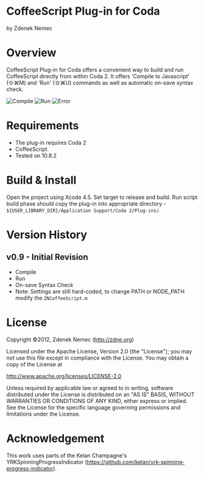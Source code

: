 # CoffeeScript Plug-in for Coda
by Zdenek Nemec

# Overview
CoffeeScript Plug-in for Coda offers a convenient way to build and run CoffeeScript directly from within Coda 2. It offers 'Compile to Javascript' (⇧⌘M) and 'Run' (⇧⌘U) commands as well as automatic on-save syntax check.

![Compile](http://zdne.org/codaplugin/img/compile_success.png)
![Run](http://zdne.org/codaplugin/img/run.png)
![Error](http://zdne.org/codaplugin/img/compile_error.png)

# Requirements
* The plug-in requires Coda 2
* CoffeeScript
* Tested on 10.8.2 

# Build & Install
Open the project using Xcode 4.5. Set target to release and build. Run script build phase should copy the plug-in into appropriate directory - `${USER_LIBRARY_DIR}/Application Support/Coda 2/Plug-ins/`.

# Version History
## v0.9 - Initial Revision
* Compile
* Run
* On-save Syntax Check
* Note: Settings are still hard-coded, to change PATH or NODE_PATH modify the `ZNCoffeeScript.m`

# License

Copyright ©2012, Zdenek Nemec (http://zdne.org)

Licensed under the Apache License, Version 2.0 (the "License");
you may not use this file except in compliance with the License.
You may obtain a copy of the License at

   http://www.apache.org/licenses/LICENSE-2.0

Unless required by applicable law or agreed to in writing, software
distributed under the License is distributed on an "AS IS" BASIS,
WITHOUT WARRANTIES OR CONDITIONS OF ANY KIND, either express or implied.
See the License for the specific language governing permissions and
limitations under the License.

# Acknowledgement

This work uses parts of the Kelan Champagne's YRKSpinningProgressIndicator (https://github.com/kelan/yrk-spinning-progress-indicator).
